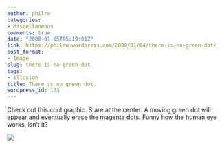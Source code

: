 ```yaml
---
author: philrw
categories:
- Miscellaneous
comments: true
date: "2008-01-05T05:19:01Z"
link: https://philrw.wordpress.com/2008/01/04/there-is-no-green-dot/
post_format:
- Image
slug: there-is-no-green-dot
tags:
- illusion
title: There is no green dot.
wordpress_id: 133
---
```


Check out this cool graphic. Stare at the center. A moving green dot will appear and eventually erase the magenta dots. Funny how the human eye works, isn’t it?

[![](http://philrw.files.wordpress.com/2008/01/00a201c806af6c54330032db708b.gif)](http://philrw.files.wordpress.com/2008/01/00a201c806af6c54330032db708b.gif)
